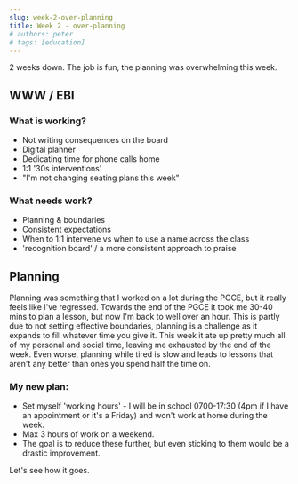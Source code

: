```yaml
---
slug: week-2-over-planning
title: Week 2 - over-planning
# authors: peter
# tags: [education]
---
```


2 weeks down. The job is fun, the planning was overwhelming this week.

<!--truncate-->

## WWW / EBI
### What is working? 
- Not writing consequences on the board
- Digital planner
- Dedicating time for phone calls home
- 1:1 '30s interventions'
- "I'm not changing seating plans this week"

### What needs work?
- Planning & boundaries
- Consistent expectations
- When to 1:1 intervene vs when to use a name across the class
- 'recognition board' / a more consistent approach to praise

## Planning
Planning was something that I worked on a lot during the PGCE, but it really feels like I've regressed. Towards the end of the PGCE it took me 30-40 mins to plan a lesson, but now I'm back to well over an hour. This is partly due to not setting effective boundaries, planning is a challenge as it expands to fill whatever time you give it. This week it ate up pretty much all of my personal and social time, leaving me exhausted by the end of the week. Even worse, planning while tired is slow and leads to lessons that aren't any better than ones you spend half the time on.

### My new plan:
- Set myself 'working hours' - I will be in school 0700-17:30 (4pm if I have an appointment or it's a Friday) and won't work at home during the week.
- Max 3 hours of work on a weekend.
- The goal is to reduce these further, but even sticking to them would be a drastic improvement.

Let's see how it goes.